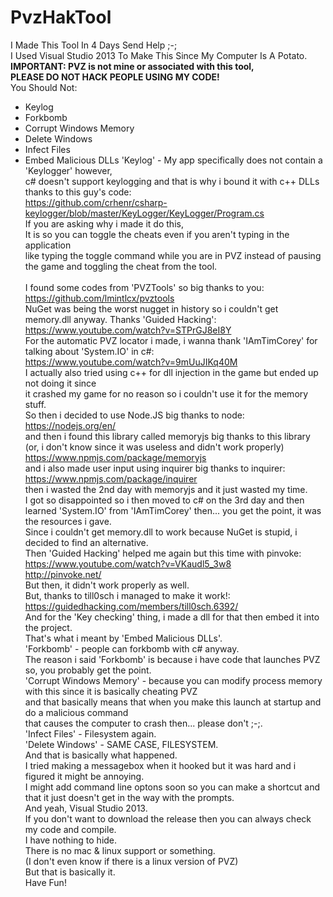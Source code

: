 # PvzHakTool
I Made This Tool In 4 Days Send Help ;-; \
I Used Visual Studio 2013 To Make This Since My Computer Is A Potato. \
**IMPORTANT: PVZ is not mine or associated with this tool, \
PLEASE DO NOT HACK PEOPLE USING MY CODE!** \
You Should Not:
* Keylog
* Forkbomb
* Corrupt Windows Memory
* Delete Windows
* Infect Files
* Embed Malicious DLLs
'Keylog' - My app specifically does not contain a 'Keylogger' however, \
c# doesn't support keylogging and that is why i bound it with c++ DLLs thanks to this guy's code: \
https://github.com/crhenr/csharp-keylogger/blob/master/KeyLogger/KeyLogger/Program.cs \
If you are asking why i made it do this, \
It is so you can toggle the cheats even if you aren't typing in the application \
like typing the toggle command while you are in PVZ instead of pausing the game and toggling the cheat from the tool. \
\
I found some codes from 'PVZTools' so big thanks to you: https://github.com/lmintlcx/pvztools \
NuGet was being the worst nugget in history so i couldn't get memory.dll anyway. Thanks 'Guided Hacking': \
https://www.youtube.com/watch?v=STPrGJ8eI8Y \
For the automatic PVZ locator i made, i wanna thank 'IAmTimCorey' for talking about 'System.IO' in c#: \
https://www.youtube.com/watch?v=9mUuJIKq40M \
I actually also tried using c++ for dll injection in the game but ended up not doing it since \
it crashed my game for no reason so i couldn't use it for the memory stuff. \
So then i decided to use Node.JS big thanks to node: \
https://nodejs.org/en/ \
and then i found this library called memoryjs big thanks to this library \
(or, i don't know since it was useless and didn't work properly) \
https://www.npmjs.com/package/memoryjs \
and i also made user input using inquirer big thanks to inquirer: \
https://www.npmjs.com/package/inquirer \
then i wasted the 2nd day with memoryjs and it just wasted my time. \
I got so disappointed so i then moved to c# on the 3rd day and then \
learned 'System.IO' from 'IAmTimCorey' then... you get the point, it was the resources i gave. \
Since i couldn't get memory.dll to work because NuGet is stupid, i decided to find an alternative. \
Then 'Guided Hacking' helped me again but this time with pinvoke: \
https://www.youtube.com/watch?v=VKaudl5_3w8 \
http://pinvoke.net/ \
But then, it didn't work properly as well. \
But, thanks to till0sch i managed to make it work!: \
https://guidedhacking.com/members/till0sch.6392/ \
And for the 'Key checking' thing, i made a dll for that then embed it into the project. \
That's what i meant by 'Embed Malicious DLLs'. \
'Forkbomb' - people can forkbomb with c# anyway. \
The reason i said 'Forkbomb' is because i have code that launches PVZ so, you probably get the point. \
'Corrupt Windows Memory' - because you can modify process memory with this since it is basically cheating PVZ \
and that basically means that when you make this launch at startup and do a malicious command \
that causes the computer to crash then... please don't ;-;. \
'Infect Files' - Filesystem again. \
'Delete Windows' - SAME CASE, FILESYSTEM. \
And that is basically what happened. \
I tried making a messagebox when it hooked but it was hard and i figured it might be annoying. \
I might add command line optons soon so you can make a shortcut and that it just doesn't get in the way with the prompts. \
And yeah, Visual Studio 2013. \
If you don't want to download the release then you can always check my code and compile. \
I have nothing to hide. \
There is no mac & linux support or something. \
(I don't even know if there is a linux version of PVZ) \
But that is basically it. \
Have Fun!
